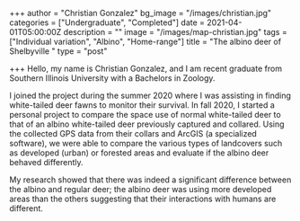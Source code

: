 +++
author = "Christian Gonzalez"
bg_image = "/images/christian.jpg"
categories = ["Undergraduate", "Completed"]
date = 2021-04-01T05:00:00Z
description = ""
image = "/images/map-christian.jpg"
tags = ["Individual variation", "Albino", "Home-range"]
title = "The albino deer of Shelbyville "
type = "post"

+++
Hello, my name is Christian Gonzalez, and I am recent graduate from Southern Illinois University with a Bachelors in Zoology.

I joined the project during the summer 2020 where I was assisting in finding white-tailed deer fawns to monitor their survival. In fall 2020, I started a personal project to compare the space use of normal white-tailed deer to that of an albino white-tailed deer previously captured and collared. Using the collected GPS data from their collars and ArcGIS (a specialized software), we were able to compare the various types of landcovers such as developed (urban) or forested areas and evaluate if the albino deer behaved differently. 

My research showed that there was indeed a significant difference between the albino and regular deer; the albino deer was using more developed areas than the others suggesting that their interactions with humans are different.